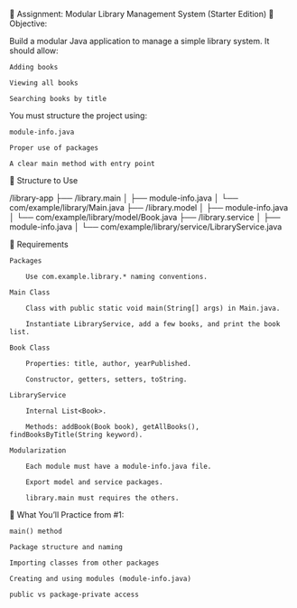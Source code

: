 🧩 Assignment: Modular Library Management System (Starter Edition)
🎯 Objective:

Build a modular Java application to manage a simple library system. It should allow:

    Adding books

    Viewing all books

    Searching books by title

You must structure the project using:

    module-info.java

    Proper use of packages

    A clear main method with entry point

📁 Structure to Use

/library-app
├── /library.main
│   ├── module-info.java
│   └── com/example/library/Main.java
├── /library.model
│   ├── module-info.java
│   └── com/example/library/model/Book.java
├── /library.service
│   ├── module-info.java
│   └── com/example/library/service/LibraryService.java

🔧 Requirements

    Packages

        Use com.example.library.* naming conventions.

    Main Class

        Class with public static void main(String[] args) in Main.java.

        Instantiate LibraryService, add a few books, and print the book list.

    Book Class

        Properties: title, author, yearPublished.

        Constructor, getters, setters, toString.

    LibraryService

        Internal List<Book>.

        Methods: addBook(Book book), getAllBooks(), findBooksByTitle(String keyword).

    Modularization

        Each module must have a module-info.java file.

        Export model and service packages.

        library.main must requires the others.

🧠 What You’ll Practice from #1:

    main() method

    Package structure and naming

    Importing classes from other packages

    Creating and using modules (module-info.java)

    public vs package-private access
